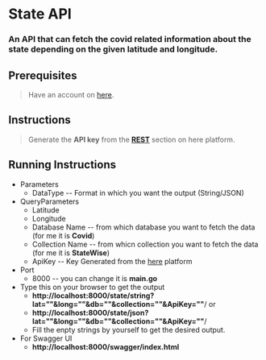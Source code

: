 # State API

### An API that can fetch the **covid** related information about the state depending on the given **latitude** and **longitude**.

## Prerequisites

> Have an account on [here](https://developer.here.com/documentation/geocoding-search-api/dev_guide/topics/endpoint-geocode-brief.html).

## Instructions

> Generate the **API key** from the [**REST**](https://developer.here.com/projects/PROD-eba245db-dc9b-4902-9362-d66c48f39ad7) section on here platform.

## Running Instructions

* Parameters
    * DataType -- Format in which you want the output (String/JSON)
* QueryParameters
    * Latitude
    * Longitude
    * Database Name -- from which database you want to fetch the data (for me it is **Covid**)
    * Collection Name -- from whicn collection you want to fetch the data (for me it is **StateWise**)
    * ApiKey -- Key Generated from the [here](https://developer.here.com/documentation/geocoding-search-api/dev_guide/topics/endpoint-geocode-brief.html) platform
* Port
    * 8000 -- you can change it is **main.go**
* Type this on your browser to get the output
    * **http://localhost:8000/state/string?lat=""&long=""&db=""&collection=""&ApiKey=""**/ or 
    * **http://localhost:8000/state/json?lat=""&long=""&db=""&collection=""&ApiKey=""**/ 
    * Fill the enpty strings by yourself to get the desired output.
* For Swagger UI
    * **http://localhost:8000/swagger/index.html**

